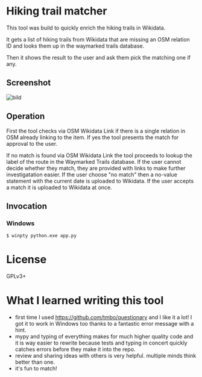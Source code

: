 # Hiking trail matcher
This tool was build to quickly enrich the hiking trails in Wikidata.

It gets a list of hiking trails from Wikidata that are 
missing an OSM relation ID and looks them up in the waymarked trails database.

Then it shows the result to the user and ask them pick the matching one if any.
## Screenshot
![bild](https://user-images.githubusercontent.com/68460690/191992483-079807db-a9b3-4965-a8c0-1ef8f3c03ece.png)

## Operation
First the tool checks via OSM Wikidata Link if there is a single relation in OSM already linking to the item.
If yes the tool presents the match for approval to the user.

If no match is found via OSM Wikidata Link the tool 
proceeds to lookup the label of the route in the Waymarked Trails database. 
If the user cannot decide whether they match, they are provided with links to make further investigatation easier.
If the user choose "no match" then a no-value statement with the current date is uploaded to Wikidata.
If the user accepts a match it is uploaded to Wikidata at once.

## Invocation
### Windows
`$ winpty python.exe app.py`

# License
GPLv3+

# What I learned writing this tool
* first time I used https://github.com/tmbo/questionary and I like it a lot! 
I got it to work in Windows too thanks to a fantastic error message with a hint.
* mypy and typing of everything makes for much higher quality code 
and it is way easier to rewrite because tests and typing in concert 
quickly catches errors before they make it into the repo.
* review and sharing ideas with others is very helpful. multiple minds think better than one.
* it's fun to match!